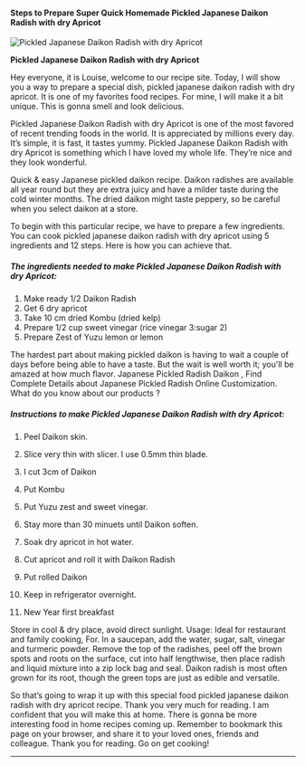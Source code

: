             

#### Steps to Prepare Super Quick Homemade Pickled Japanese Daikon Radish with dry Apricot

![Pickled Japanese Daikon Radish with dry Apricot](https://img-global.cpcdn.com/recipes/b3ecd5f53d8e6e2b/751x532cq70/pickled-japanese-daikon-radish-with-dry-apricot-recipe-main-photo.jpg)

**Pickled Japanese Daikon Radish with dry Apricot**

Hey everyone, it is Louise, welcome to our recipe site. Today, I will show you a way to prepare a special dish, pickled japanese daikon radish with dry apricot. It is one of my favorites food recipes. For mine, I will make it a bit unique. This is gonna smell and look delicious.

Pickled Japanese Daikon Radish with dry Apricot is one of the most favored of recent trending foods in the world. It is appreciated by millions every day. It’s simple, it is fast, it tastes yummy. Pickled Japanese Daikon Radish with dry Apricot is something which I have loved my whole life. They’re nice and they look wonderful.

Quick & easy Japanese pickled daikon recipe. Daikon radishes are available all year round but they are extra juicy and have a milder taste during the cold winter months. The dried daikon might taste peppery, so be careful when you select daikon at a store.

To begin with this particular recipe, we have to prepare a few ingredients. You can cook pickled japanese daikon radish with dry apricot using 5 ingredients and 12 steps. Here is how you can achieve that.

##### The ingredients needed to make Pickled Japanese Daikon Radish with dry Apricot:

1.  Make ready 1/2 Daikon Radish
2.  Get 6 dry apricot
3.  Take 10 cm dried Kombu (dried kelp)
4.  Prepare 1/2 cup sweet vinegar (rice vinegar 3:sugar 2)
5.  Prepare Zest of Yuzu lemon or lemon

The hardest part about making pickled daikon is having to wait a couple of days before being able to have a taste. But the wait is well worth it; you'll be amazed at how much flavor. Japanese Pickled Radish Daikon , Find Complete Details about Japanese Pickled Radish Online Customization. What do you know about our products ?

##### Instructions to make Pickled Japanese Daikon Radish with dry Apricot:

1.  Peel Daikon skin.
2.  Slice very thin with slicer. I use 0.5mm thin blade.
3.  I cut 3cm of Daikon
4.  Put Kombu
5.  Put Yuzu zest and sweet vinegar.
6.  Stay more than 30 minuets until Daikon soften.
7.  Soak dry apricot in hot water.
8.  Cut apricot and roll it with Daikon Radish
9.  Put rolled Daikon
10.  Keep in refrigerator overnight.

12.  New Year first breakfast

Store in cool & dry place, avoid direct sunlight. Usage: Ideal for restaurant and family cooking, For. In a saucepan, add the water, sugar, salt, vinegar and turmeric powder. Remove the top of the radishes, peel off the brown spots and roots on the surface, cut into half lengthwise, then place radish and liquid mixture into a zip lock bag and seal. Daikon radish is most often grown for its root, though the green tops are just as edible and versatile.

So that’s going to wrap it up with this special food pickled japanese daikon radish with dry apricot recipe. Thank you very much for reading. I am confident that you will make this at home. There is gonna be more interesting food in home recipes coming up. Remember to bookmark this page on your browser, and share it to your loved ones, friends and colleague. Thank you for reading. Go on get cooking!

* * *